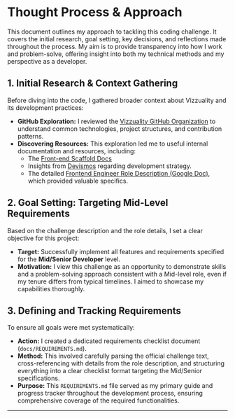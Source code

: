 # Thought Process & Approach

This document outlines my approach to tackling this coding challenge. It covers the initial research, goal setting, key decisions, and reflections made throughout the process. My aim is to provide transparency into how I work and problem-solve, offering insight into both my technical methods and my perspective as a developer.

## 1. Initial Research & Context Gathering

Before diving into the code, I gathered broader context about Vizzuality and its development practices:

- **GitHub Exploration:** I reviewed the [Vizzuality GitHub Organization](https://github.com/Vizzuality) to understand common technologies, project structures, and contribution patterns.
- **Discovering Resources:** This exploration led me to useful internal documentation and resources, including:
  - The [Front-end Scaffold Docs](https://front-end-scaffold-docs.vercel.app/)
  - Insights from [Devismos](https://vizzuality.github.io/devismos/docs/frontismos/strategy-2021/initiatives-directory/hiring-proposal/) regarding development strategy.
  - The detailed [Frontend Engineer Role Description (Google Doc)](https://docs.google.com/document/d/1uVeHYs6wOqRqQriZE7Y68JCNycXokVJX3K9y7d5t8mQ/edit?tab=t.0#heading=h.ql8npoan2zxg), which provided valuable specifics.

## 2. Goal Setting: Targeting Mid-Level Requirements

Based on the challenge description and the role details, I set a clear objective for this project:

- **Target:** Successfully implement all features and requirements specified for the **Mid/Senior Developer** level.
- **Motivation:** I view this challenge as an opportunity to demonstrate skills and a problem-solving approach consistent with a Mid-level role, even if my tenure differs from typical timelines. I aimed to showcase my capabilities thoroughly.

## 3. Defining and Tracking Requirements

To ensure all goals were met systematically:

- **Action:** I created a dedicated requirements checklist document (`docs/REQUIREMENTS.md`).
- **Method:** This involved carefully parsing the official challenge text, cross-referencing with details from the role description, and structuring everything into a clear checklist format targeting the Mid/Senior specifications.
- **Purpose:** This `REQUIREMENTS.md` file served as my primary guide and progress tracker throughout the development process, ensuring comprehensive coverage of the required functionalities.

---
